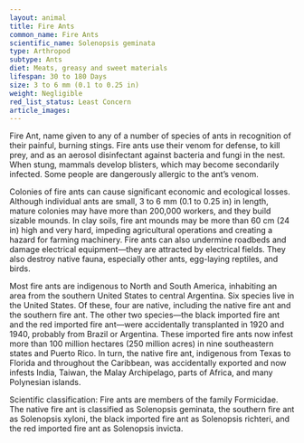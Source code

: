 ```yaml
---
layout: animal
title: Fire Ants
common_name: Fire Ants
scientific_name: Solenopsis geminata
type: Arthropod
subtype: Ants
diet: Meats, greasy and sweet materials
lifespan: 30 to 180 Days
size: 3 to 6 mm (0.1 to 0.25 in)
weight: Negligible
red_list_status: Least Concern
article_images: 
---
```


Fire Ant, name given to any of a number of species of ants in recognition of their painful, burning stings. Fire ants use their venom for defense, to kill prey, and as an aerosol disinfectant against bacteria and fungi in the nest. When stung, mammals develop blisters, which may become secondarily infected. Some people are dangerously allergic to the ant’s venom.

Colonies of fire ants can cause significant economic and ecological losses. Although individual ants are small, 3 to 6 mm (0.1 to 0.25 in) in length, mature colonies may have more than 200,000 workers, and they build sizable mounds. In clay soils, fire ant mounds may be more than 60 cm (24 in) high and very hard, impeding agricultural operations and creating a hazard for farming machinery. Fire ants can also undermine roadbeds and damage electrical equipment—they are attracted by electrical fields. They also destroy native fauna, especially other ants, egg-laying reptiles, and birds. 

Most fire ants are indigenous to North and South America, inhabiting an area from the southern United States to central Argentina. Six species live in the United States. Of these, four are native, including the native fire ant and the southern fire ant. The other two species—the black imported fire ant and the red imported fire ant—were accidentally transplanted in 1920 and 1940, probably from Brazil or Argentina. These imported fire ants now infest more than 100 million hectares (250 million acres) in nine southeastern states and Puerto Rico. In turn, the native fire ant, indigenous from Texas to Florida and throughout the Caribbean, was accidentally exported and now infests India, Taiwan, the Malay Archipelago, parts of Africa, and many Polynesian islands.

Scientific classification: Fire ants are members of the family Formicidae. The native fire ant is classified as Solenopsis geminata, the southern fire ant as Solenopsis xyloni, the black imported fire ant as Solenopsis richteri, and the red imported fire ant as Solenopsis invicta.